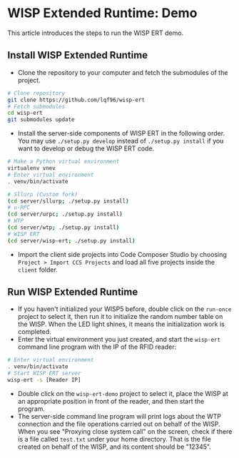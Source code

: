 # WISP Extended Runtime: Demo
This article introduces the steps to run the WISP ERT demo.

## Install WISP Extended Runtime
* Clone the repository to your computer and fetch the submodules of the project.

```sh
# Clone repository
git clone https://github.com/lqf96/wisp-ert
# Fetch submodules
cd wisp-ert
git submodules update
```

* Install the server-side components of WISP ERT in the following order. You may use `./setup.py develop` instead of `./setup.py install` if you want to develop or debug the WISP ERT code.

```sh
# Make a Python virtual environment
virtualenv vnev
# Enter virtual environment
. venv/bin/activate

# Sllurp (Custom fork)
(cd server/sllurp; ./setup.py install)
# u-RPC
(cd server/urpc; ./setup.py install)
# WTP
(cd server/wtp; ./setup.py install)
# WISP ERT
(cd server/wisp-ert; ./setup.py install)
```

* Import the client side projects into Code Composer Studio by choosing `Project > Import CCS Projects` and load all five projects inside the `client` folder.

## Run WISP Extended Runtime
* If you haven't initialized your WISP5 before, double click on the `run-once` project to select it, then run it to initialize the random number table on the WISP. When the LED light shines, it means the initialization work is completed.
* Enter the virtual environment you just created, and start the `wisp-ert` command line program with the IP of the RFID reader:

```sh
# Enter virtual environment
. venv/bin/activate
# Start WISP ERT server
wisp-ert -s [Reader IP]
```

* Double click on the `wisp-ert-demo` project to select it, place the WISP at an appropriate position in front of the reader, and then start the program.  
* The server-side command line program will print logs about the WTP connection and the file operations carried out on behalf of the WISP. When you see "Proxying close system call" on the screen, check if there is a file called `test.txt` under your home directory. That is the file created on behalf of the WISP, and its content should be "12345".
